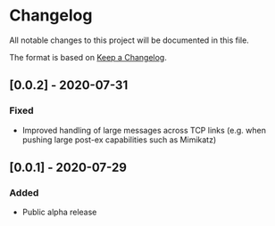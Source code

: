 # Changelog
All notable changes to this project will be documented in this file.

The format is based on [Keep a Changelog](https://keepachangelog.com/en/1.0.0/).

## [0.0.2] - 2020-07-31
### Fixed
- Improved handling of large messages across TCP links (e.g. when pushing large post-ex capabilities such as Mimikatz)

## [0.0.1] - 2020-07-29
### Added
- Public alpha release
